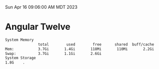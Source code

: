 Sun Apr 16 09:06:00 AM MDT 2023

# Angular Twelve

```bash
System Memory
               total        used        free      shared  buff/cache   available
Mem:           3.7Gi       1.4Gi       118Mi       110Mi       2.2Gi       2.0Gi
Swap:          3.7Gi       1.1Gi       2.6Gi
System Storage
1.8G	.
```
```bash
